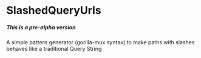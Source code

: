 SlashedQueryUrls
================
##### This is a pre-alpha version


A simple pattern generator (gorilla-mux syntax) to make paths with slashes behaves like a traditional Query String
